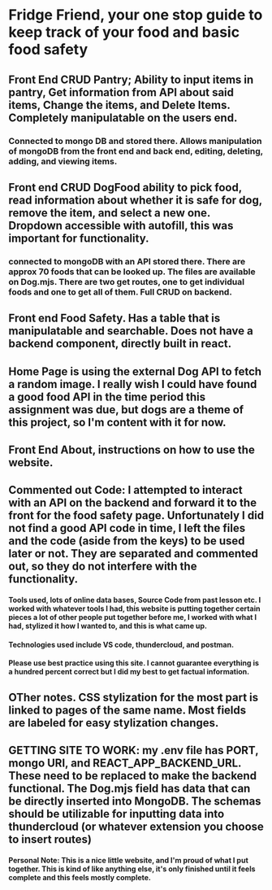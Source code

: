 # Fridge Friend, your one stop guide to keep track of your food and basic food safety

## Front End CRUD Pantry; Ability to input items in pantry, Get information from API about said items, Change the items, and Delete Items. Completely manipulatable on the users end.

### Connected to mongo DB and stored there. Allows manipulation of mongoDB from the front end and back end, editing, deleting, adding, and viewing items. 

## Front end CRUD DogFood ability to pick food, read information about whether it is safe for dog, remove the item, and select a new one. Dropdown accessible with autofill, this was important for functionality. 

### connected to mongoDB with an API stored there. There are approx 70 foods that can be looked up. The files are available on Dog.mjs. There are two get routes, one to get individual foods and one to get all of them. Full CRUD on backend. 

## Front end Food Safety. Has a table that is manipulatable and searchable. Does not have a backend component, directly built in react. 

## Home Page is using the external Dog API to fetch a random image. I really wish I could have found a good food API in the time period this assignment was due, but dogs are a theme of this project, so I'm content with it for now.

## Front End About, instructions on how to use the website.

## Commented out Code: I attempted to interact with an API on the backend and forward it to the front for the food safety page. Unfortunately I did not find a good API code in time, I left the files and the code (aside from the keys) to be used later or not. They are separated and commented out, so they do not interfere with the functionality.

#### Tools used, lots of online data bases, Source Code from past lesson etc. I worked with whatever tools I had, this website is putting together certain pieces a lot of other people put together before me, I worked with what I had, stylized it how I wanted to, and this is what came up.

#### Technologies used include VS code, thundercloud, and postman. 

#### Please use best practice using this site. I cannot guarantee everything is a hundred percent correct but I did my best to get factual information. 

## OTher notes. CSS stylization for the most part is linked to pages of the same name. Most fields are labeled for easy stylization changes. 

## GETTING SITE TO WORK: my .env file has PORT, mongo URI, and REACT_APP_BACKEND_URL. These need to be replaced to make the backend functional. The Dog.mjs field has data that can be directly inserted into MongoDB. The schemas should be utilizable for inputting data into thundercloud (or whatever extension you choose to insert routes)

#### Personal Note: This is a nice little website, and I'm proud of what I put together. This is kind of like anything else, it's only finished until it feels complete and this feels mostly complete. 